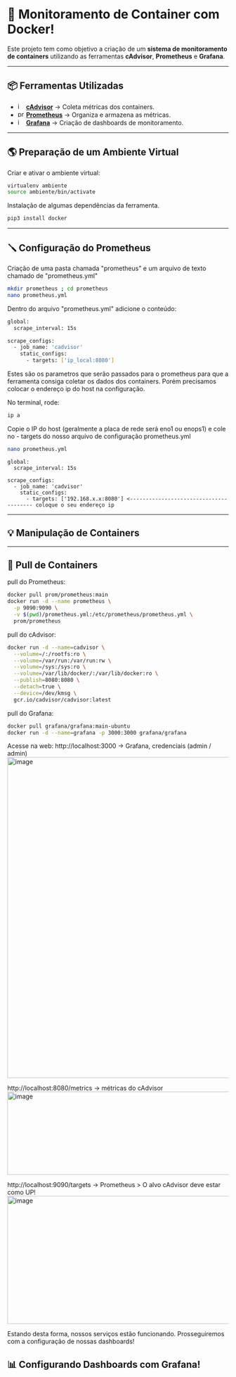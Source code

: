# 👀 Monitoramento de Container com Docker!
Este projeto tem como objetivo a criação de um **sistema de monitoramento de containers** utilizando as ferramentas **cAdvisor**, **Prometheus** e **Grafana**.

---

## 📦 Ferramentas Utilizadas

- <img width="15" height="15" alt="image" src="https://github.com/user-attachments/assets/5df421c8-f594-422b-bd13-75809f7ea5fd" /> **[cAdvisor](https://github.com/google/cadvisor)** → Coleta métricas dos containers.
- <img width="15" height="15" alt="prometheus" src="https://github.com/user-attachments/assets/ddf05e78-12f5-48ab-ba2c-bc35857eacc6"/> **[Prometheus](https://prometheus.io/)** → Organiza e armazena as métricas.
- <img width="15" height="15" alt="image" src="https://github.com/user-attachments/assets/3471f2c6-75bb-4264-ad6e-7182348705c2" /> **[Grafana](https://grafana.com/)** → Criação de dashboards de monitoramento.

---

## 🌎 Preparação de um Ambiente Virtual

Criar e ativar o ambiente virtual:
```bash
virtualenv ambiente
source ambiente/bin/activate
```
Instalação de algumas dependências da ferramenta.
```bash
pip3 install docker
```
---
## 🪛 Configuração do Prometheus

Criação de uma pasta chamada "prometheus" e um arquivo de texto chamado de "prometheus.yml"

```bash
mkdir prometheus ; cd prometheus
nano prometheus.yml
```

Dentro do arquivo "prometheus.yml" adicione o conteúdo:
```bash
global:
  scrape_interval: 15s

scrape_configs:
  - job_name: 'cadvisor'
    static_configs:
      - targets: ['ip_local:8080']
```
Estes são os parametros que serão passados para o prometheus para que a ferramenta consiga coletar os dados dos containers. 
Porém precisamos colocar o endereço ip do host na configuração.

No terminal, rode:
```bash
ip a
```
Copie o IP do host (geralmente a placa de rede será eno1 ou enops1) e cole no - targets do nosso arquivo de configuração prometheus.yml
```bash
nano prometheus.yml
```
```nano
global:
  scrape_interval: 15s

scrape_configs:
  - job_name: 'cadvisor'
    static_configs:
      - targets: ['192.168.x.x:8080'] <--------------------------------------- coloque o seu endereço ip
```
---
## 💡 Manipulação de Containers


---
## 🐳 Pull de Containers
pull do Prometheus:
```bash
docker pull prom/prometheus:main
docker run -d --name prometheus \
  -p 9090:9090 \
  -v $(pwd)/prometheus.yml:/etc/prometheus/prometheus.yml \
  prom/prometheus
```
pull do cAdvisor:
```bash
docker run -d --name=cadvisor \
  --volume=/:/rootfs:ro \
  --volume=/var/run:/var/run:rw \
  --volume=/sys:/sys:ro \
  --volume=/var/lib/docker/:/var/lib/docker:ro \
  --publish=8080:8080 \
  --detach=true \
  --device=/dev/kmsg \
  gcr.io/cadvisor/cadvisor:latest
```
pull do Grafana:
```bash
docker pull grafana/grafana:main-ubuntu
docker run -d --name=grafana -p 3000:3000 grafana/grafana
```
Acesse na web:
http://localhost:3000 -> Grafana, credenciais (admin / admin)
<img width="1055" height="730" alt="image" src="https://github.com/user-attachments/assets/acfe0210-b5bc-4a13-a19a-fc2f199c8eeb" />

http://localhost:8080/metrics -> métricas do cAdvisor
<img width="1880" height="189" alt="image" src="https://github.com/user-attachments/assets/62b3868a-90fe-42a5-8a3e-0791a0e94563" />

http://localhost:9090/targets -> Prometheus > O alvo cAdvisor deve estar como UP!
<img width="1898" height="291" alt="image" src="https://github.com/user-attachments/assets/4ce34ac0-c54f-4b41-8cd9-815697d83ef1" />

Estando desta forma, nossos serviços estão funcionando. Prosseguiremos com a configuração de nossas dashboards!

## 📊 Configurando Dashboards com Grafana!







